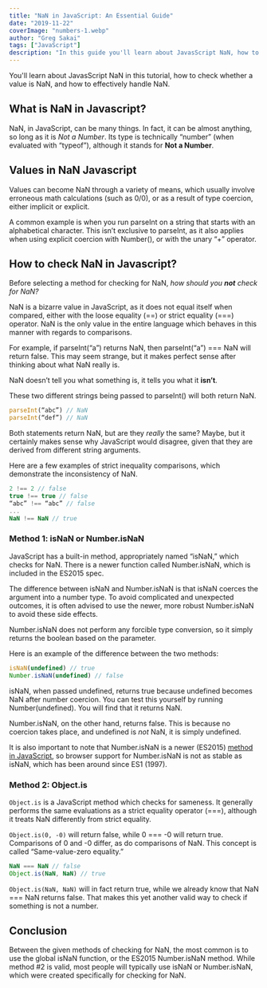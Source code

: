 ```yaml
---
title: "NaN in JavaScript: An Essential Guide"
date: "2019-11-22"
coverImage: "numbers-1.webp"
author: "Greg Sakai"
tags: ["JavaScript"]
description: "In this guide you'll learn about JavasScript NaN, how to verify whether a value is NaN, and how to manage NaN effectively."
---
```


You'll learn about JavasScript NaN in this tutorial, how to check whether a value is NaN, and how to effectively handle NaN.

## What is NaN in Javascript?

NaN, in JavaScript, can be many things. In fact, it can be almost anything, so long as it is _Not a Number_. Its type is technically “number” (when evaluated with “typeof”), although it stands for **Not a Number**.  

## Values in NaN Javascript

Values can become NaN through a variety of means, which usually involve erroneous math calculations (such as 0/0), or as a result of type coercion, either implicit or explicit.

A common example is when you run parseInt on a string that starts with an alphabetical character. This isn’t exclusive to parseInt, as it also applies when using explicit coercion with Number(), or with the unary “+” operator.  

## How to check NaN in Javascript? 

Before selecting a method for checking for NaN, _how should you_ **_not_** _check for NaN?_

NaN is a bizarre value in JavaScript, as it does not equal itself when compared, either with the loose equality (==) or strict equality (===) operator. NaN is the only value in the entire language which behaves in this manner with regards to comparisons.  

For example, if parseInt(“a”) returns NaN, then parseInt(“a”) === NaN will return false. This may seem strange, but it makes perfect sense after thinking about what NaN really is.  

NaN doesn’t tell you what something is, it tells you what it **isn’t**.  

These two different strings being passed to parseInt() will both return NaN.

```javascript
parseInt(“abc”) // NaN
parseInt(“def”) // NaN
```

  

Both statements return NaN, but are they _really_ the same? Maybe, but it certainly makes sense why JavaScript would disagree, given that they are derived from different string arguments.  

Here are a few examples of strict inequality comparisons, which demonstrate the inconsistency of NaN.

```javascript
2 !== 2 // false
true !== true // false
“abc” !== “abc” // false
...
NaN !== NaN // true
```

  

### Method 1: isNaN or Number.isNaN

JavaScript has a built-in method, appropriately named “isNaN,” which checks for NaN. There is a newer function called Number.isNaN, which is included in the ES2015 spec.  

The difference between isNaN and Number.isNaN is that isNaN coerces the argument into a number type. To avoid complicated and unexpected outcomes, it is often advised to use the newer, more robust Number.isNaN to avoid these side effects.

Number.isNaN does not perform any forcible type conversion, so it simply returns the boolean based on the parameter.  

Here is an example of the difference between the two methods:  

```javascript
isNaN(undefined) // true
Number.isNaN(undefined) // false
```

  

isNaN, when passed undefined, returns true because undefined becomes NaN after number coercion. You can test this yourself by running Number(undefined). You will find that it returns NaN.  

Number.isNaN, on the other hand, returns false. This is because no coercion takes place, and undefined is _not_ NaN, it is simply undefined.  

It is also important to note that Number.isNaN is a newer (ES2015) [method in JavaScript](https://www.loginradius.com/blog/engineering/16-javascript-hacks-for-optimization/), so browser support for Number.isNaN is not as stable as isNaN, which has been around since ES1 (1997).  

### Method 2: Object.is

`Object.is` is a JavaScript method which checks for sameness. It generally performs the same evaluations as a strict equality operator (===), although it treats NaN differently from strict equality.  

`Object.is(0, -0)` will return false, while 0 === -0 will return true. Comparisons of 0 and -0 differ, as do comparisons of NaN. This concept is called “Same-value-zero equality.”  

```javascript
NaN === NaN // false
Object.is(NaN, NaN) // true
```

  

`Object.is(NaN, NaN)` will in fact return true, while we already know that NaN === NaN returns false. That makes this yet another valid way to check if something is not a number.

## Conclusion

Between the given methods of checking for NaN, the most common is to use the global isNaN function, or the ES2015 Number.isNaN method. While method #2 is valid, most people will typically use isNaN or Number.isNaN, which were created specifically for checking for NaN.
